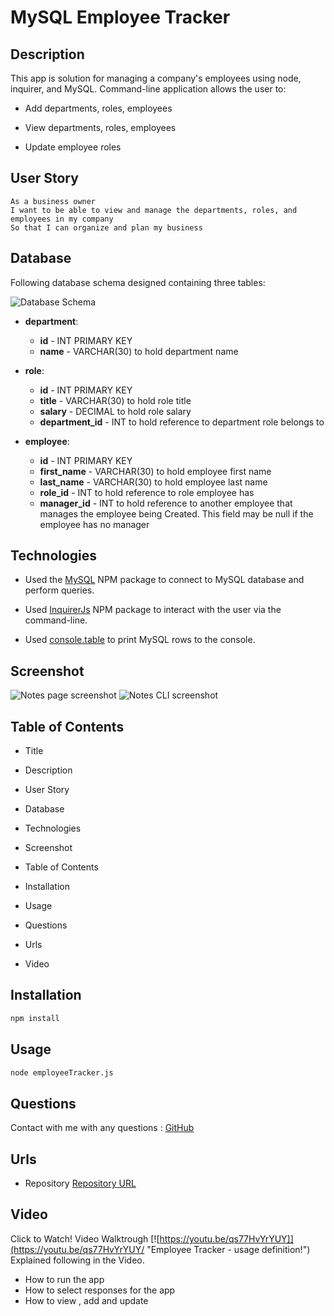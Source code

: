 # MySQL Employee Tracker

## Description

This app is solution for managing a company's employees using node, inquirer, and MySQL.
Command-line application allows the user to:

  * Add departments, roles, employees

  * View departments, roles, employees

  * Update employee roles

## User Story
```
As a business owner
I want to be able to view and manage the departments, roles, and employees in my company
So that I can organize and plan my business
```

## Database

Following database schema designed containing three tables:

![Database Schema](Assets/schema.png)

* **department**:

  * **id** - INT PRIMARY KEY
  * **name** - VARCHAR(30) to hold department name

* **role**:

  * **id** - INT PRIMARY KEY
  * **title** -  VARCHAR(30) to hold role title
  * **salary** -  DECIMAL to hold role salary
  * **department_id** -  INT to hold reference to department role belongs to

* **employee**:

  * **id** - INT PRIMARY KEY
  * **first_name** - VARCHAR(30) to hold employee first name
  * **last_name** - VARCHAR(30) to hold employee last name
  * **role_id** - INT to hold reference to role employee has
  * **manager_id** - INT to hold reference to another employee that manages the employee being Created. This field may be null if the employee has no manager
  


## Technologies

* Used the [MySQL](https://www.npmjs.com/package/mysql) NPM package to connect to MySQL database and perform queries.

* Used [InquirerJs](https://www.npmjs.com/package/inquirer/v/0.2.3) NPM package to interact with the user via the command-line.

* Used [console.table](https://www.npmjs.com/package/console.table) to print MySQL rows to the console.

## Screenshot

![Notes page screenshot](./Develop/public/assets/images/notes.JPG)
![Notes CLI screenshot](./Develop/public/assets/images/noteCLI.JPG)

## Table of Contents

* Title

* Description

* User Story

* Database

* Technologies

* Screenshot

* Table of Contents

* Installation

* Usage

* Questions

* Urls

* Video

## Installation

```md
npm install 
```

## Usage

```md
node employeeTracker.js
```

## Questions
Contact with me with any questions : [GitHub](https://github.com/kinziva)<br />

## Urls
* Repository [Repository URL ](https://github.com/kinziva/employeeTrackerMySQL)

## Video
 Click to Watch! Video Walktrough [![https://youtu.be/qs77HvYrYUY]](https://youtu.be/qs77HvYrYUY/ "Employee Tracker -  usage definition!") Explained following in the Video.
* How to run the app
* How to select responses for the app 
* How to view , add and update



